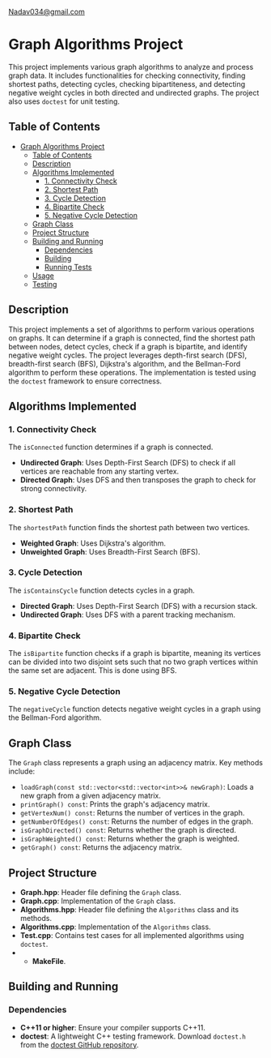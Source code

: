 Nadav034@gmail.com

# Graph Algorithms Project

This project implements various graph algorithms to analyze and process graph data. It includes functionalities for checking connectivity, finding shortest paths, detecting cycles, checking bipartiteness, and detecting negative weight cycles in both directed and undirected graphs. The project also uses `doctest` for unit testing.

## Table of Contents

- [Graph Algorithms Project](#graph-algorithms-project)
  - [Table of Contents](#table-of-contents)
  - [Description](#description)
  - [Algorithms Implemented](#algorithms-implemented)
    - [1. Connectivity Check](#1-connectivity-check)
    - [2. Shortest Path](#2-shortest-path)
    - [3. Cycle Detection](#3-cycle-detection)
    - [4. Bipartite Check](#4-bipartite-check)
    - [5. Negative Cycle Detection](#5-negative-cycle-detection)
  - [Graph Class](#graph-class)
  - [Project Structure](#project-structure)
  - [Building and Running](#building-and-running)
    - [Dependencies](#dependencies)
    - [Building](#building)
    - [Running Tests](#running-tests)
  - [Usage](#usage)
  - [Testing](#testing)

## Description

This project implements a set of algorithms to perform various operations on graphs. It can determine if a graph is connected, find the shortest path between nodes, detect cycles, check if a graph is bipartite, and identify negative weight cycles. The project leverages depth-first search (DFS), breadth-first search (BFS), Dijkstra's algorithm, and the Bellman-Ford algorithm to perform these operations. The implementation is tested using the `doctest` framework to ensure correctness.

## Algorithms Implemented

### 1. Connectivity Check

The `isConnected` function determines if a graph is connected.

- **Undirected Graph**: Uses Depth-First Search (DFS) to check if all vertices are reachable from any starting vertex.
- **Directed Graph**: Uses DFS and then transposes the graph to check for strong connectivity.

### 2. Shortest Path

The `shortestPath` function finds the shortest path between two vertices.

- **Weighted Graph**: Uses Dijkstra's algorithm.
- **Unweighted Graph**: Uses Breadth-First Search (BFS).

### 3. Cycle Detection

The `isContainsCycle` function detects cycles in a graph.

- **Directed Graph**: Uses Depth-First Search (DFS) with a recursion stack.
- **Undirected Graph**: Uses DFS with a parent tracking mechanism.

### 4. Bipartite Check

The `isBipartite` function checks if a graph is bipartite, meaning its vertices can be divided into two disjoint sets such that no two graph vertices within the same set are adjacent. This is done using BFS.

### 5. Negative Cycle Detection

The `negativeCycle` function detects negative weight cycles in a graph using the Bellman-Ford algorithm.

## Graph Class

The `Graph` class represents a graph using an adjacency matrix. Key methods include:

- `loadGraph(const std::vector<std::vector<int>>& newGraph)`: Loads a new graph from a given adjacency matrix.
- `printGraph() const`: Prints the graph's adjacency matrix.
- `getVertexNum() const`: Returns the number of vertices in the graph.
- `getNumberOfEdges() const`: Returns the number of edges in the graph.
- `isGraphDirected() const`: Returns whether the graph is directed.
- `isGraphWeighted() const`: Returns whether the graph is weighted.
- `getGraph() const`: Returns the adjacency matrix.

## Project Structure

- **Graph.hpp**: Header file defining the `Graph` class.
- **Graph.cpp**: Implementation of the `Graph` class.
- **Algorithms.hpp**: Header file defining the `Algorithms` class and its methods.
- **Algorithms.cpp**: Implementation of the `Algorithms` class.
- **Test.cpp**: Contains test cases for all implemented algorithms using `doctest`.
- - **MakeFile**.

## Building and Running

### Dependencies

- **C++11 or higher**: Ensure your compiler supports C++11.
- **doctest**: A lightweight C++ testing framework. Download `doctest.h` from the [doctest GitHub repository](https://github.com/onqtam/doctest).
